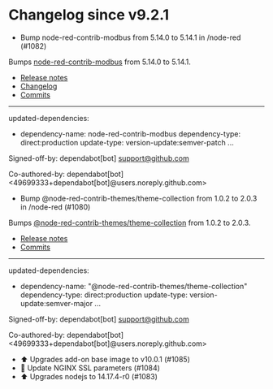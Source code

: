 # Changelog since v9.2.1
- Bump node-red-contrib-modbus from 5.14.0 to 5.14.1 in /node-red (#1082)

Bumps [node-red-contrib-modbus](https://github.com/biancoroyal/node-red-contrib-modbus) from 5.14.0 to 5.14.1.
- [Release notes](https://github.com/biancoroyal/node-red-contrib-modbus/releases)
- [Changelog](https://github.com/BiancoRoyal/node-red-contrib-modbus/blob/master/CHANGELOG.md)
- [Commits](https://github.com/biancoroyal/node-red-contrib-modbus/compare/v5.14.0...v5.14.1)

---
updated-dependencies:
- dependency-name: node-red-contrib-modbus
  dependency-type: direct:production
  update-type: version-update:semver-patch
...

Signed-off-by: dependabot[bot] <support@github.com>

Co-authored-by: dependabot[bot] <49699333+dependabot[bot]@users.noreply.github.com> 
- Bump @node-red-contrib-themes/theme-collection from 1.0.2 to 2.0.3 in /node-red (#1080)

Bumps [@node-red-contrib-themes/theme-collection](https://github.com/node-red-contrib-themes/theme-collection) from 1.0.2 to 2.0.3.
- [Release notes](https://github.com/node-red-contrib-themes/theme-collection/releases)
- [Commits](https://github.com/node-red-contrib-themes/theme-collection/commits)

---
updated-dependencies:
- dependency-name: "@node-red-contrib-themes/theme-collection"
  dependency-type: direct:production
  update-type: version-update:semver-major
...

Signed-off-by: dependabot[bot] <support@github.com>

Co-authored-by: dependabot[bot] <49699333+dependabot[bot]@users.noreply.github.com> 
- ⬆️ Upgrades add-on base image to v10.0.1 (#1085) 
- 🔑 Update NGINX SSL parameters (#1084) 
- ⬆️ Upgrades nodejs to 14.17.4-r0 (#1083) 
